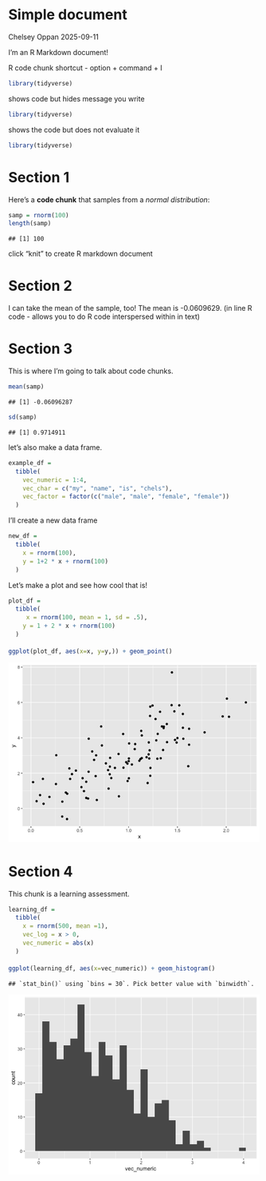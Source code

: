 Simple document
================
Chelsey Oppan
2025-09-11

I’m an R Markdown document!

R code chunk shortcut - option + command + I

``` r
library(tidyverse)
```

shows code but hides message you write

``` r
library(tidyverse)
```

shows the code but does not evaluate it

``` r
library(tidyverse)
```

# Section 1

Here’s a **code chunk** that samples from a *normal distribution*:

``` r
samp = rnorm(100)
length(samp)
```

    ## [1] 100

click “knit” to create R markdown document

# Section 2

I can take the mean of the sample, too! The mean is -0.0609629. (in line
R code - allows you to do R code interspersed within in text)

# Section 3

This is where I’m going to talk about code chunks.

``` r
mean(samp)
```

    ## [1] -0.06096287

``` r
sd(samp)
```

    ## [1] 0.9714911

let’s also make a data frame.

``` r
example_df = 
  tibble(
    vec_numeric = 1:4,
    vec_char = c("my", "name", "is", "chels"),
    vec_factor = factor(c("male", "male", "female", "female"))
  )
```

I’ll create a new data frame

``` r
new_df = 
  tibble(
    x = rnorm(100),
    y = 1+2 * x + rnorm(100)
  )
```

Let’s make a plot and see how cool that is!

``` r
plot_df = 
  tibble(
     x = rnorm(100, mean = 1, sd = .5),
    y = 1 + 2 * x + rnorm(100)
  )

ggplot(plot_df, aes(x=x, y=y,)) + geom_point()
```

![](20250909_first_markdwon_files/figure-gfm/unnamed-chunk-8-1.png)<!-- -->

# Section 4

This chunk is a learning assessment.

``` r
learning_df = 
  tibble(
    x = rnorm(500, mean =1),
    vec_log = x > 0,
    vec_numeric = abs(x)
  )

ggplot(learning_df, aes(x=vec_numeric)) + geom_histogram()
```

    ## `stat_bin()` using `bins = 30`. Pick better value with `binwidth`.

![](20250909_first_markdwon_files/figure-gfm/unnamed-chunk-9-1.png)<!-- -->
